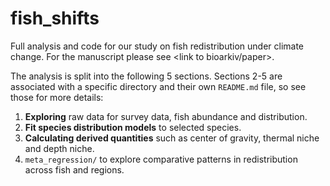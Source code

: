 # fish_shifts

Full analysis and code for our study on fish redistribution under climate change. For the manuscript please see <link to bioarkiv/paper>.

The analysis is split into the following 5 sections. Sections 2-5 are associated with a specific directory and their own `README.md` file, so see those for more details:

1. **Exploring** raw data for survey data, fish abundance and distribution.
2. **Fit species distribution models** to selected species.
3. **Calculating derived quantities** such as center of gravity, thermal niche and depth niche.
4. `meta_regression/` to explore comparative patterns in redistribution across fish and regions.
